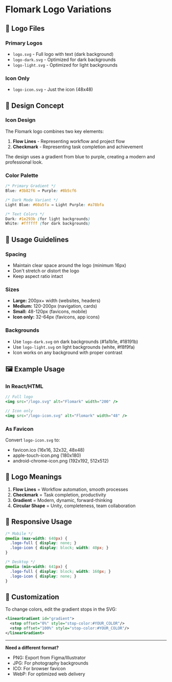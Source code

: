 # Flomark Logo Variations

## 📁 Logo Files

### Primary Logos
- `logo.svg` - Full logo with text (dark background)
- `logo-dark.svg` - Optimized for dark backgrounds
- `logo-light.svg` - Optimized for light backgrounds

### Icon Only
- `logo-icon.svg` - Just the icon (48x48)

## 🎨 Design Concept

### Icon Design
The Flomark logo combines two key elements:
1. **Flow Lines** - Representing workflow and project flow
2. **Checkmark** - Representing task completion and achievement

The design uses a gradient from blue to purple, creating a modern and professional look.

### Color Palette

```css
/* Primary Gradient */
Blue: #3b82f6 → Purple: #8b5cf6

/* Dark Mode Variant */
Light Blue: #60a5fa → Light Purple: #a78bfa

/* Text Colors */
Dark: #1e293b (for light backgrounds)
White: #ffffff (for dark backgrounds)
```

## 📐 Usage Guidelines

### Spacing
- Maintain clear space around the logo (minimum 16px)
- Don't stretch or distort the logo
- Keep aspect ratio intact

### Sizes
- **Large:** 200px+ width (websites, headers)
- **Medium:** 120-200px (navigation, cards)
- **Small:** 48-120px (favicons, mobile)
- **Icon only:** 32-64px (favicons, app icons)

### Backgrounds
- Use `logo-dark.svg` on dark backgrounds (#1a1b1e, #18191b)
- Use `logo-light.svg` on light backgrounds (white, #f8f9fa)
- Icon works on any background with proper contrast

## 🖼️ Example Usage

### In React/HTML
```jsx
// Full logo
<img src="/logo.svg" alt="Flomark" width="200" />

// Icon only
<img src="/logo-icon.svg" alt="Flomark" width="48" />
```

### As Favicon
Convert `logo-icon.svg` to:
- favicon.ico (16x16, 32x32, 48x48)
- apple-touch-icon.png (180x180)
- android-chrome-icon.png (192x192, 512x512)

## 🎯 Logo Meanings

1. **Flow Lines** = Workflow automation, smooth processes
2. **Checkmark** = Task completion, productivity
3. **Gradient** = Modern, dynamic, forward-thinking
4. **Circular Shape** = Unity, completeness, team collaboration

## 📱 Responsive Usage

```css
/* Mobile */
@media (max-width: 640px) {
  .logo-full { display: none; }
  .logo-icon { display: block; width: 40px; }
}

/* Desktop */
@media (min-width: 641px) {
  .logo-full { display: block; width: 160px; }
  .logo-icon { display: none; }
}
```

## 🔧 Customization

To change colors, edit the gradient stops in the SVG:
```xml
<linearGradient id="gradient">
  <stop offset="0%" style="stop-color:#YOUR_COLOR"/>
  <stop offset="100%" style="stop-color:#YOUR_COLOR"/>
</linearGradient>
```

---

**Need a different format?**
- PNG: Export from Figma/Illustrator
- JPG: For photography backgrounds
- ICO: For browser favicon
- WebP: For optimized web delivery

